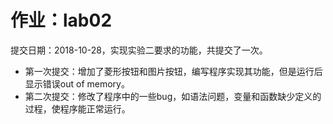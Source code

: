 # 作业：lab02
提交日期：2018-10-28，实现实验二要求的功能，共提交了一次。<br>
* 第一次提交：增加了菱形按钮和图片按钮，编写程序实现其功能，但是运行后显示错误out of memory。<br>
* 第二次提交：修改了程序中的一些bug，如语法问题，变量和函数缺少定义的过程，使程序能正常运行。<br>

